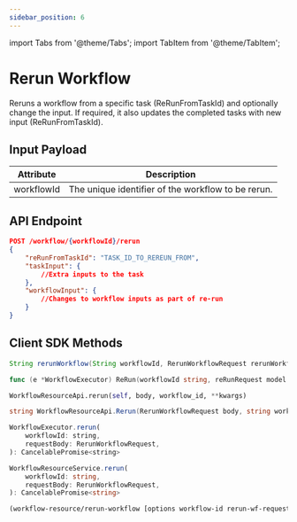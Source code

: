 ```yaml
---
sidebar_position: 6
---
```


import Tabs from '@theme/Tabs';
import TabItem from '@theme/TabItem';

# Rerun Workflow

Reruns a workflow from a specific task (ReRunFromTaskId) and optionally change the input. If required, it also updates the completed tasks with new input (ReRunFromTaskId).

## Input Payload

| Attribute | Description | 
| --------- | ----------- | 
| workflowId | The unique identifier of the workflow to be rerun. | 

## API Endpoint
```json
POST /workflow/{workflowId}/rerun
{
    "reRunFromTaskId": "TASK_ID_TO_REREUN_FROM",
    "taskInput": {
        //Extra inputs to the task 
    },
    "workflowInput": {
        //Changes to workflow inputs as part of re-run 
    }
}
```

## Client SDK Methods

<Tabs>
<TabItem value="Java" label="Java">

```java
String rerunWorkflow(String workflowId, RerunWorkflowRequest rerunWorkflowRequest)
```

</TabItem>
<TabItem value="Golang" label="Golang">

```go
func (e *WorkflowExecutor) ReRun(workflowId string, reRunRequest model.RerunWorkflowRequest) (id string, error error)
```

</TabItem>
<TabItem value="Python" label="Python">

```python
WorkflowResourceApi.rerun(self, body, workflow_id, **kwargs)
```

</TabItem>
<TabItem value="CSharp" label="CSharp">

```csharp
string WorkflowResourceApi.Rerun(RerunWorkflowRequest body, string workflowId)
```

</TabItem>
<TabItem value="Javascript" label="Javascript">

```javascript
WorkflowExecutor.rerun(
    workflowId: string,
    requestBody: RerunWorkflowRequest,
): CancelablePromise<string>
```

</TabItem>
<TabItem value="Typescript" label="Typescript">

```typescript
WorkflowResourceService.rerun(
    workflowId: string,
    requestBody: RerunWorkflowRequest,
): CancelablePromise<string>
```

</TabItem>
<TabItem value="Clojure" label="Clojure">

```clojure
(workflow-resource/rerun-workflow [options workflow-id rerun-wf-request])
```

</TabItem>
</Tabs>